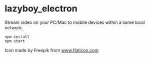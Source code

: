 # lazyboy_electron


Stream video on your PC/Mac to mobile devices within a same local network.

```
npm install
npm start
```

Icon made by Freepik from www.flaticon.com 
